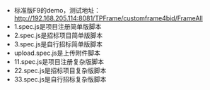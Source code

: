 - 标准版F9的demo，测试地址：http://192.168.205.114:8081/TPFrame/customframe4bid/FrameAll
- 1.spec.js是项目注册简单版脚本
- 2.spec.js是招标项目简单版脚本
- 3.spec.js是自行招标简单版脚本
- upload.spec.js是上传附件脚本
- 11.spec.js是项目注册复杂版脚本
- 22.spec.js是招标项目复杂版脚本
- 33.spec.js是自行招标复杂版脚本
